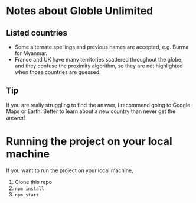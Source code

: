 # Notes about Globle Unlimited


## Listed countries
- Some alternate spellings and previous names are accepted, e.g. Burma for Myanmar.
- France and UK have many territories scattered throughout the globe, and they confuse the proximity algorithm, so they are not highlighted when those countries are guessed.

## Tip
If you are really struggling to find the answer, I recommend going to Google Maps or Earth. Better to learn about a new country than never get the answer!


# Running the project on your local machine
If you want to run the project on your local machine,
1. Clone this repo
2. `npm install`
3. `npm start`


